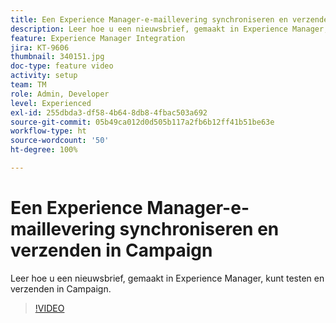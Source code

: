 ```yaml
---
title: Een Experience Manager-e-maillevering synchroniseren en verzenden in Campaign
description: Leer hoe u een nieuwsbrief, gemaakt in Experience Manager, kunt testen en verzenden in Campaign.
feature: Experience Manager Integration
jira: KT-9606
thumbnail: 340151.jpg
doc-type: feature video
activity: setup
team: TM
role: Admin, Developer
level: Experienced
exl-id: 255dbda3-df58-4b64-8db8-4fbac503a692
source-git-commit: 05b49ca012d0d505b117a2fb6b12ff41b51be63e
workflow-type: ht
source-wordcount: '50'
ht-degree: 100%

---
```


# Een Experience Manager-e-maillevering synchroniseren en verzenden in Campaign

Leer hoe u een nieuwsbrief, gemaakt in Experience Manager, kunt testen en verzenden in Campaign.

>[!VIDEO](https://video.tv.adobe.com/v/340151?quality=12&learn=on)
